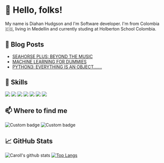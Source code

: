 # :wave: Hello, folks!  

My name is Diahan Hudgson and I'm Software developer. I'm from Colombia :colombia:, living in Medellin and currently studing at Holberton School Colombia.

## :newspaper: Blog Posts
* [SEAHORSE PLUS: BEYOND THE MUSIC](https://medium.com/@carollhudgson/seahorse-plus-beyond-the-music-868e8f8451b2) 
* [MACHINE LEARNING FOR DUMMIES](https://medium.com/@carollhudgson/machine-learning-for-dummies-ef27ff6d87c0)
* [PYTHON3: EVERYTHING IS AN OBJECT…….](https://medium.com/@carollhudgson/python3-mutable-immutable-everything-is-object-d2c004f2705c)


## 	:rocket: Skills
![](https://img.shields.io/badge/Code-Python-informational?style=flat&logo=Python&logoColor=white&color=blue) ![](https://img.shields.io/badge/Code-JavaScript-informational?style=flat&logo=JavaScript&logoColor=white&color=blue)
![](https://img.shields.io/badge/Code-HTML-informational?style=flat&logo=HTML5&logoColor=white&color=blue)
![](https://img.shields.io/badge/Code-CSS-informational?style=flat&logo=CSS3&logoColor=white&color=blue)
![](https://img.shields.io/badge/Tools-Github-informational?style=flat&logo=GitHub&logoColor=white&color=blue)
![](https://img.shields.io/badge/Tools-MySQL-informational?style=flat&logo=MySQL&logoColor=white&color=blue)
![](https://img.shields.io/badge/OS-Linux-informational?style=flat&logo=Linux&logoColor=white&color=blue)

## :mailbox: Where to find me

![Custom badge](https://img.shields.io/endpoint?label=TWITTER&logo=Twitter&style=for-the-badge&url=https%3A%2F%2Ftwitter.com%2Fdiacaroll)
![Custom badge](https://img.shields.io/endpoint?label=LINKEDIN&logo=Linkedin&style=for-the-badge&url=https%3A%2F%2Fwww.linkedin.com%2Fin%2Fdiahan-hudgson%2F)


## :chart_with_upwards_trend:  GitHub Stats
![Caroll's github stats](https://github-readme-stats.vercel.app/api?username=Caroll1889&show_icons=true&theme=gruvbox)    [![Top Langs](https://github-readme-stats.vercel.app/api/top-langs/?username=Caroll1889&layout=compact)](https://github.com/caroll1889/github-readme-stats)